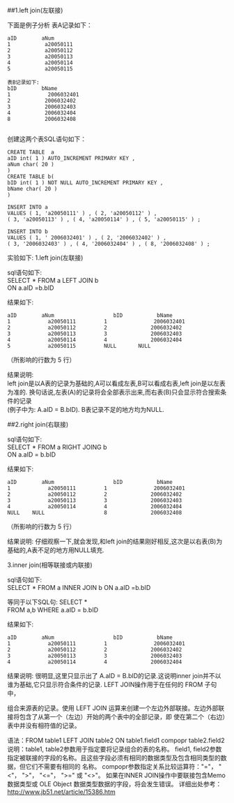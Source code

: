 
##1.left join(左联接) 

下面是例子分析
表A记录如下： 
```
aID        aNum 
1           a20050111 
2           a20050112 
3           a20050113 
4           a20050114 
5           a20050115 

表B记录如下: 
bID        bName 
1            2006032401 
2           2006032402 
3           2006032403 
4           2006032404 
8           2006032408 


```


创建这两个表SQL语句如下： 
```
CREATE TABLE  a 
aID int( 1 ) AUTO_INCREMENT PRIMARY KEY , 
aNum char( 20 ) 
) 
CREATE TABLE b( 
bID int( 1 ) NOT NULL AUTO_INCREMENT PRIMARY KEY , 
bName char( 20 )  
) 

INSERT INTO a 
VALUES ( 1, 'a20050111' ) , ( 2, 'a20050112' ) , 
( 3, 'a20050113' ) , ( 4, 'a20050114' ) , ( 5, 'a20050115' ) ; 

INSERT INTO b 
VALUES ( 1, ' 2006032401' ) , ( 2, '2006032402' ) , 
( 3, '2006032403' ) , ( 4, '2006032404' ) , ( 8, '2006032408' ) ; 
```
实验如下: 
1.left join(左联接) 

sql语句如下:  
SELECT * FROM a 
LEFT JOIN  b  
ON a.aID =b.bID 

结果如下: 
```
aID        aNum                   bID           bName 
1            a20050111         1               2006032401 
2            a20050112         2              2006032402 
3            a20050113         3              2006032403 
4            a20050114         4              2006032404 
5            a20050115         NULL       NULL 
```
（所影响的行数为 5 行） 

结果说明:   
        left join是以A表的记录为基础的,A可以看成左表,B可以看成右表,left join是以左表为准的. 
换句话说,左表(A)的记录将会全部表示出来,而右表(B)只会显示符合搜索条件的记录  
(例子中为: A.aID = B.bID). 
B表记录不足的地方均为NULL. 

##2.right join(右联接) 

sql语句如下:  
SELECT  * FROM a 
RIGHT JOING b  
ON a.aID = b.bID 

结果如下: 
```
aID        aNum                   bID           bName 
1            a20050111         1               2006032401 
2            a20050112         2              2006032402 
3            a20050113         3              2006032403 
4            a20050114         4              2006032404 
NULL    NULL                   8              2006032408 
```
（所影响的行数为 5 行） 

结果说明: 
        仔细观察一下,就会发现,和left join的结果刚好相反,这次是以右表(B)为基础的,A表不足的地方用NULL填充. 

3.inner join(相等联接或内联接) 

sql语句如下:  
SELECT * FROM  a 
INNER JOIN  b 
ON a.aID =b.bID 

等同于以下SQL句: 
SELECT *  
FROM a,b 
WHERE a.aID = b.bID 

结果如下: 
```
aID        aNum                   bID           bName 
1            a20050111         1               2006032401 
2            a20050112         2              2006032402 
3            a20050113         3              2006032403 
4            a20050114         4              2006032404 
```

结果说明: 
        很明显,这里只显示出了 A.aID = B.bID的记录.这说明inner join并不以谁为基础,它只显示符合条件的记录. 
LEFT JOIN操作用于在任何的 FROM 子句中， 

组合来源表的记录。使用 LEFT JOIN 运算来创建一个左边外部联接。左边外部联接将包含了从第一个（左边）开始的两个表中的全部记录，即 
使在第二个（右边）表中并没有相符值的记录。  

语法：FROM table1 LEFT JOIN table2 ON table1.field1 compopr table2.field2  
说明：table1, table2参数用于指定要将记录组合的表的名称。 
field1, field2参数指定被联接的字段的名称。且这些字段必须有相同的数据类型及包含相同类型的数据，但它们不需要有相同的 
名称。 
compopr参数指定关系比较运算符："="， "<"， ">"， "<="， ">=" 或 "<>"。 
如果在INNER JOIN操作中要联接包含Memo 数据类型或 OLE Object 数据类型数据的字段，将会发生错误。 
详细出处参考：http://www.jb51.net/article/15386.htm